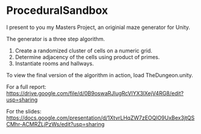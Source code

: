 ProceduralSandbox
=================

I present to you my Masters Project, an originial maze generator for Unity.

The generator is a three step algorithm. 
1. Create a randomized cluster of cells on a numeric grid.
2. Determine adjacency of the cells using product of primes.
3. Instantiate rooms and hallways.

To view the final version of the algorithm in action, load TheDungeon.unity.

For a full report: https://drive.google.com/file/d/0B9oswaRJlugRcVlYX3lXejV4RG8/edit?usp=sharing

For the slides: https://docs.google.com/presentation/d/1XtvrLHqZW7zEOQlO9UxBex3jtQSCMhr-ACMRZLjPzWs/edit?usp=sharing
